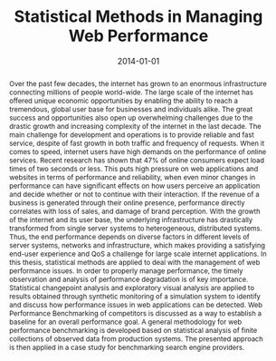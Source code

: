 ---
abstract: Over the past few decades, the internet has grown to an enormous infrastructure
  connecting millions of people world-wide. The large scale of the internet has offered
  unique economic opportunities by enabling the ability to reach a tremendous, global
  user base for businesses and individuals alike. The great success and opportunities
  also open up overwhelming challenges due to the drastic growth and increasing complexity
  of the internet in the last decade. The main challenge for development and operations
  is to provide reliable and fast service, despite of fast growth in both traffic
  and frequency of requests. When it comes to speed, internet users have high demands
  on the performance of online services. Recent research has shown that 47% of online
  consumers expect load times of two seconds or less. This puts high pressure on web
  applications and websites in terms of performance and reliability, when even minor
  changes in performance can have significant effects on how users perceive an application
  and decide whether or not to continue with their interaction. If the revenue of
  a business is generated through their online presence, performance directly correlates
  with loss of sales, and damage of brand perception. With the growth of the internet
  and its user base, the underlying infrastructure has drastically transformed from
  single server systems to heterogeneous, distributed systems. Thus, the end performance
  depends on diverse factors in different levels of server systems, networks and infrastructure,
  which makes providing a satisfying end-user experience and QoS a challenge for large
  scale internet applications. In this thesis, statistical methods are applied to
  deal with the management of web performance issues. In order to properly manage
  performance, the timely observation and analysis of performance degradation is of
  key importance. Statistical changepoint analysis and exploratory visual analysis
  are applied to results obtained through synthetic monitoring of a simulation system
  to identify and discuss how performance issues in web applications can be detected.
  Web Performance Benchmarking of competitors is discussed as a way to establish a
  baseline for an overall performance goal. A general methodology for web performance
  benchmarking is developed based on statistical analysis of finite collections of
  observed data from production systems. The presented approach is then applied in
  a case study for benchmarking search engine providers.
authors:
- Jürgen Cito
date: '2014-01-01'
featured: false
links:
- name: Publik
  url: https://publik.tuwien.ac.at/showentry.php?ID=228709&lang=2
publication_types:
- '7'
publishDate: '2014-01-01'
title: Statistical Methods in Managing Web Performance
url_pdf: ''
---